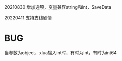 20210830 增加选项，变量兼容string和int，SaveData

20220411 支持支线剧情



# BUG

当参数为object，xlua输入int时，有时为int，有时为int64
